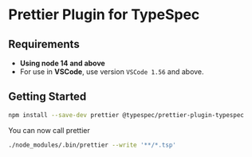# Prettier Plugin for TypeSpec

## Requirements

- **Using node 14 and above**
- For use in **VSCode**, use version `VSCode 1.56` and above.

## Getting Started

```bash
npm install --save-dev prettier @typespec/prettier-plugin-typespec
```

You can now call prettier

```bash
./node_modules/.bin/prettier --write '**/*.tsp'
```

